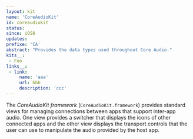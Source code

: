 ```yaml
---
layout: kit
name: 'CoreAudioKit'
id: coreaudiokit
status:
since: iOS8
updates: 
prefixe: 'CA'
abstract: "Provides the data types used throughout Core Audio."
kits__:
 - Foo
links__:
 - link:
     name: 'aaa'
     url: bbb
     description: 'ccc'
---
```


The *CoreAudioKit framework* (`CoreAudioKit.framework`) provides standard views for managing connections between apps that support inter-app audio. One view provides a switcher that displays the icons of other connected apps and the other view displays the transport controls that the user can use to manipulate the audio provided by the host app.
